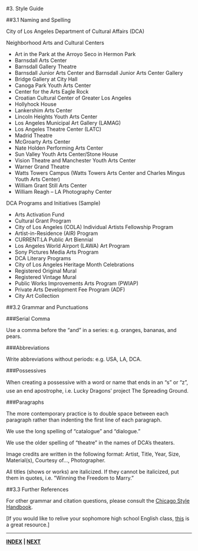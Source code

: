 #3. Style Guide

##3.1 Naming and Spelling

City of Los Angeles Department of Cultural Affairs (DCA)

Neighborhood Arts and Cultural Centers
* Art in the Park at the Arroyo Seco in Hermon Park
* Barnsdall Arts Center
* Barnsdall Gallery Theatre
* Barnsdall Junior Arts Center and Barnsdall Junior Arts Center Gallery
* Bridge Gallery at City Hall
* Canoga Park Youth Arts Center
* Center for the Arts Eagle Rock
* Croatian Cultural Center of Greater Los Angeles
* Hollyhock House
* Lankershim Arts Center
* Lincoln Heights Youth Arts Center
* Los Angeles Municipal Art Gallery (LAMAG)
* Los Angeles Theatre Center (LATC)
* Madrid Theatre
* McGroarty Arts Center
* Nate Holden Performing Arts Center
* Sun Valley Youth Arts Center/Stone House
* Vision Theatre and Manchester Youth Arts Center 
* Warner Grand Theatre
* Watts Towers Campus (Watts Towers Arts Center and Charles Mingus Youth Arts Center)
* William Grant Still Arts Center
* William Reagh – LA Photography Center

DCA Programs and Initiatives (Sample)
* Arts Activation Fund
* Cultural Grant Program
* City of Los Angeles (COLA) Individual Artists Fellowship Program
* Artist-in-Residence (AIR) Program
* CURRENT:LA Public Art Biennial
* Los Angeles World Airport (LAWA) Art Program
* Sony Pictures Media Arts Program
* DCA Literary Programs
* City of Los Angeles Heritage Month Celebrations
* Registered Original Mural
* Registered Vintage Mural
* Public Works Improvements Arts Program (PWIAP)
* Private Arts Development Fee Program (ADF)
* City Art Collection

##3.2 Grammar and Punctuations

###Serial Comma

Use a comma before the “and” in a series: e.g. oranges, bananas, and pears.

###Abbreviations

Write abbreviations without periods: e.g. USA, LA, DCA.

###Possessives

When creating a possessive with a word or name that ends in an “s” or “z”, use an end apostrophe, i.e. Lucky Dragons’ project The Spreading Ground.

###Paragraphs

The more contemporary practice is to double space between each paragraph rather than indenting the first line of each paragraph.

We use the long spelling of “catalogue” and “dialogue.”

We use the older spelling of “theatre” in the names of DCA’s theaters.

Image credits are written in the following format: Artist, Title, Year, Size, Material(s), Courtesy of..., Photographer.

All titles (shows or works) are italicized. If they cannot be italicized, put them in quotes, i.e. "Winning the Freedom to Marry.”

##3.3 Further References

For other grammar and citation questions, please consult the [Chicago Style Handbook](https://owl.english.purdue.edu/owl/resource/717/01/).

[If you would like to relive your sophomore high school English class, [this](https://owl.english.purdue.edu/owl/section/1/5/) is a great resource.]

---

**[INDEX](index.md) | [NEXT](04_Content_Guidelines.md)**
